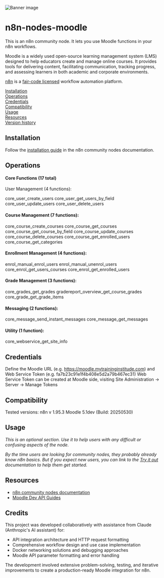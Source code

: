![Banner image](https://user-images.githubusercontent.com/10284570/173569848-c624317f-42b1-45a6-ab09-f0ea3c247648.png)

# n8n-nodes-moodle

This is an n8n community node. It lets you use Moodle functions in your n8n workflows.

Moodle is a widely used open-source learning management system (LMS) designed to help educators create and manage online courses. It provides tools for delivering content, facilitating communication, tracking progress, and assessing learners in both academic and corporate environments.

[n8n](https://n8n.io/) is a [fair-code licensed](https://docs.n8n.io/reference/license/) workflow automation platform.

[Installation](#installation)  
[Operations](#operations)  
[Credentials](#credentials)  <!-- delete if no auth needed -->  
[Compatibility](#compatibility)  
[Usage](#usage)  <!-- delete if not using this section -->  
[Resources](#resources)  
[Version history](#version-history)  <!-- delete if not using this section -->  

## Installation

Follow the [installation guide](https://docs.n8n.io/integrations/community-nodes/installation/) in the n8n community nodes documentation.

## Operations

#### Core Functions (17 total)
User Management (4 functions):

core_user_create_users
core_user_get_users_by_field
core_user_update_users
core_user_delete_users

#### Course Management (7 functions):

core_course_create_courses
core_course_get_courses
core_course_get_course_by_field
core_course_update_courses
core_course_delete_courses
core_course_get_enrolled_users
core_course_get_categories

#### Enrollment Management (4 functions):

enrol_manual_enrol_users
enrol_manual_unenrol_users
core_enrol_get_users_courses
core_enrol_get_enrolled_users

#### Grade Management (3 functions):

core_grades_get_grades
gradereport_overview_get_course_grades
core_grade_get_grade_items

#### Messaging (2 functions):

core_message_send_instant_messages
core_message_get_messages

#### Utility (1 function):

core_webservice_get_site_info

## Credentials

Define the Moodle URL (e.g. https://moodle.mytraininginstitude.com) and Web Service Token (e.g. fa7b23c91e1f4b408e5d2a79b467ec31) Web Service Token can be created at Moodle side, visiting Site Administration -> Server -> Manage Tokens

## Compatibility

Tested versions: n8n v 1.95.3 Moodle 5.1dev (Build: 20250530)

## Usage

_This is an optional section. Use it to help users with any difficult or confusing aspects of the node._

_By the time users are looking for community nodes, they probably already know n8n basics. But if you expect new users, you can link to the [Try it out](https://docs.n8n.io/try-it-out/) documentation to help them get started._

## Resources

* [n8n community nodes documentation](https://docs.n8n.io/integrations/#community-nodes)
* [Moodle Dev API Guides](https://moodledev.io/docs/5.1/apis)

## Credits

This project was developed collaboratively with assistance from Claude (Anthropic's AI assistant) for:
- API integration architecture and HTTP request formatting
- Comprehensive workflow design and use case implementation
- Docker networking solutions and debugging approaches
- Moodle API parameter formatting and error handling

The development involved extensive problem-solving, testing, and iterative improvements 
to create a production-ready Moodle integration for n8n.
